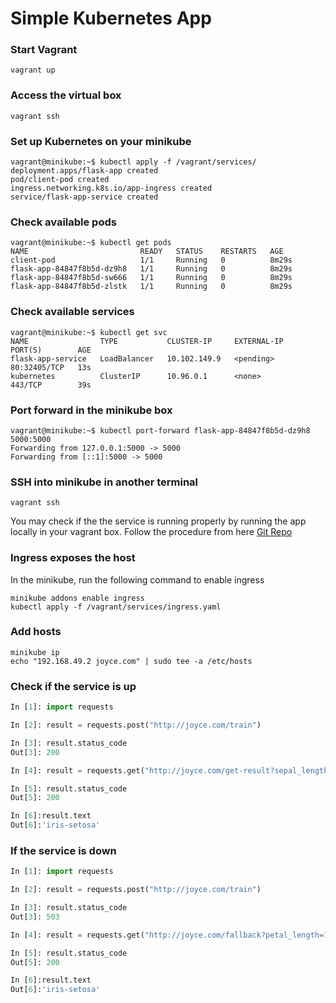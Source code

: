 # Simple Kubernetes App

### Start Vagrant
```vagrant up```

### Access the virtual box
```vagrant ssh```

### Set up Kubernetes on your minikube
```
vagrant@minikube:~$ kubectl apply -f /vagrant/services/
deployment.apps/flask-app created
pod/client-pod created
ingress.networking.k8s.io/app-ingress created
service/flask-app-service created
```

### Check available pods
```
vagrant@minikube:~$ kubectl get pods
NAME                         READY   STATUS    RESTARTS   AGE
client-pod                   1/1     Running   0          8m29s
flask-app-84847f8b5d-dz9h8   1/1     Running   0          8m29s
flask-app-84847f8b5d-sw666   1/1     Running   0          8m29s
flask-app-84847f8b5d-zlstk   1/1     Running   0          8m29s
```

### Check available services
```
vagrant@minikube:~$ kubectl get svc
NAME                TYPE           CLUSTER-IP     EXTERNAL-IP   PORT(S)        AGE
flask-app-service   LoadBalancer   10.102.149.9   <pending>     80:32405/TCP   13s
kubernetes          ClusterIP      10.96.0.1      <none>        443/TCP        39s
```

### Port forward in the minikube box
```
vagrant@minikube:~$ kubectl port-forward flask-app-84847f8b5d-dz9h8 5000:5000
Forwarding from 127.0.0.1:5000 -> 5000
Forwarding from [::1]:5000 -> 5000
```

### SSH into minikube in another terminal
```
vagrant ssh
```
You may check if the the service is running properly by running the app locally in your vagrant box.
Follow the procedure from here [Git Repo](https://github.com/joyceiphone/app)

### Ingress exposes the host
In the minikube, run the following command to enable ingress
```
minikube addons enable ingress
kubectl apply -f /vagrant/services/ingress.yaml
```

### Add hosts
```
minikube ip
echo "192.168.49.2 joyce.com" | sudo tee -a /etc/hosts
```

### Check if the service is up

```python
In [1]: import requests

In [2]: result = requests.post("http://joyce.com/train")

In [3]: result.status_code
Out[3]: 200

In [4]: result = requests.get("http://joyce.com/get-result?sepal_length=1&sepal_width=2&petal_length=3&petal_width=4")

In [5]: result.status_code
Out[5]: 200

In [6]:result.text
Out[6]:'iris-setosa'
```

### If the service is down
```python
In [1]: import requests

In [2]: result = requests.post("http://joyce.com/train")

In [3]: result.status_code
Out[3]: 503

In [4]: result = requests.get("http://joyce.com/fallback?petal_length=1")

In [5]: result.status_code
Out[5]: 200

In [6]:result.text
Out[6]:'iris-setosa'
```